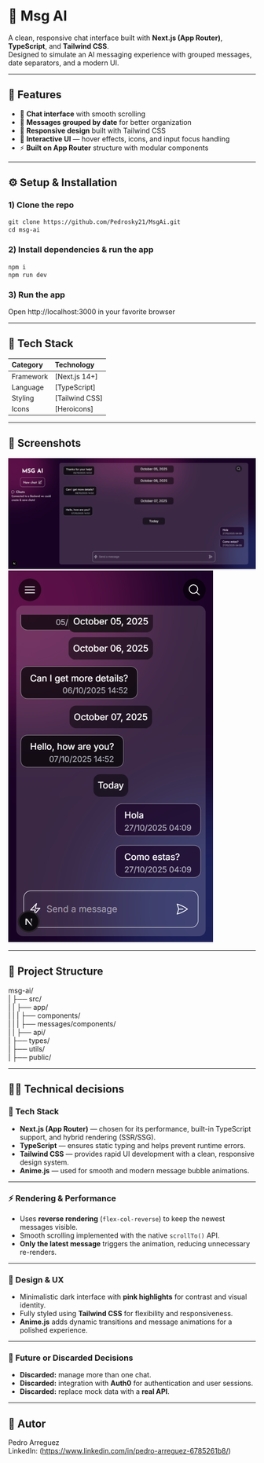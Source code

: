 # 🧠 Msg AI

A clean, responsive chat interface built with **Next.js (App Router)**, **TypeScript**, and **Tailwind CSS**.  
Designed to simulate an AI messaging experience with grouped messages, date separators, and a modern UI.

---

## 🚀 Features

- 💬 **Chat interface** with smooth scrolling
- 📅 **Messages grouped by date** for better organization
- 📱 **Responsive design** built with Tailwind CSS
- 🎨 **Interactive UI** — hover effects, icons, and input focus handling
- ⚡ **Built on App Router** structure with modular components

---

## ⚙️ Setup & Installation

### 1) Clone the repo
```
git clone https://github.com/Pedrosky21/MsgAi.git
cd msg-ai
```
### 2) Install dependencies & run the app
```
npm i
npm run dev
```
### 3) Run the app
Open http://localhost:3000 in your favorite browser

---

## 🧩 Tech Stack

| Category | Technology |
|:----------|:------------|
| Framework | [Next.js 14+] |
| Language | [TypeScript] |
| Styling | [Tailwind CSS] |
| Icons | [Heroicons] |

---

## 📸 Screenshots
![Screen Desktop](./public/screen-desktop.png)
![Screen Mobile](./public/screen-mobile.png)

---

## 📂 Project Structure
msg-ai/  
|  ├── src/  
|  |  ├── app/  
|  |  |  ├── components/  
|  |  |  ├── messages/components/  
|  |  ├── api/  
|  ├── types/  
|  ├── utils/  
|  ├── public/  

---

## 👨‍💻 Technical decisions

### 🧩 Tech Stack
- **Next.js (App Router)** — chosen for its performance, built-in TypeScript support, and hybrid rendering (SSR/SSG).  
- **TypeScript** — ensures static typing and helps prevent runtime errors.  
- **Tailwind CSS** — provides rapid UI development with a clean, responsive design system.  
- **Anime.js** — used for smooth and modern message bubble animations.

---

### ⚡ Rendering & Performance
- Uses **reverse rendering** (`flex-col-reverse`) to keep the newest messages visible.  
- Smooth scrolling implemented with the native `scrollTo()` API.  
- **Only the latest message** triggers the animation, reducing unnecessary re-renders.

---

### 🎨 Design & UX
- Minimalistic dark interface with **pink highlights** for contrast and visual identity.  
- Fully styled using **Tailwind CSS** for flexibility and responsiveness.  
- **Anime.js** adds dynamic transitions and message animations for a polished experience.  

---

### 🧠 Future or Discarded Decisions
- **Discarded:** manage more than one chat.  
- **Discarded:** integration with **Auth0** for authentication and user sessions.  
- **Discarded:** replace mock data with a **real API**.

---

## 👤 Autor
Pedro Arreguez  
LinkedIn: (https://www.linkedin.com/in/pedro-arreguez-6785261b8/)

